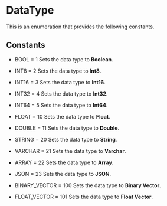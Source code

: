 
# DataType

This is an enumeration that provides the following constants.

## Constants

- BOOL = 1
Sets the data type to __Boolean__.

- INT8 = 2
Sets the data type to __Int8__.

- INT16 = 3
Sets the data type to __Int16__.

- INT32 = 4
Sets the data type to __Int32__.

- INT64 = 5
Sets the data type to __Int64__.

- FLOAT = 10
Sets the data type to __Float__.

- DOUBLE = 11
Sets the data type to __Double__.

- STRING = 20
Sets the data type to __String__.

- VARCHAR = 21
Sets the data type to __Varchar__.

- ARRAY = 22
Sets the data type to __Array__.

- JSON = 23
Sets the data type to __JSON__.

- BINARY_VECTOR = 100
Sets the data type to __Binary Vector__.

- FLOAT_VECTOR = 101
Sets the data type to __Float Vector__.

